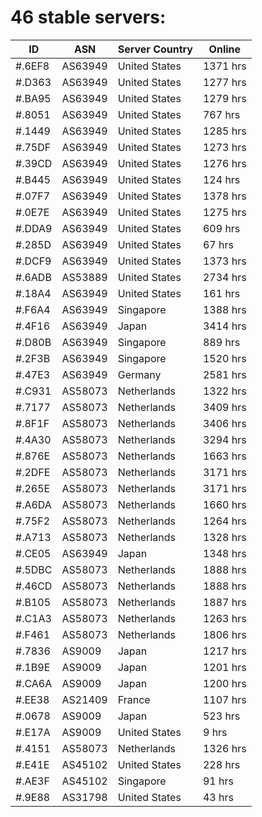 # 46 stable servers:

| ID | ASN | Server Country | Online |
| ------ | ------ | ------ | ------ |
| #.6EF8 | AS63949 | United States | 1371 hrs |
| #.D363 | AS63949 | United States | 1277 hrs |
| #.BA95 | AS63949 | United States | 1279 hrs |
| #.8051 | AS63949 | United States | 767 hrs |
| #.1449 | AS63949 | United States | 1285 hrs |
| #.75DF | AS63949 | United States | 1273 hrs |
| #.39CD | AS63949 | United States | 1276 hrs |
| #.B445 | AS63949 | United States | 124 hrs |
| #.07F7 | AS63949 | United States | 1378 hrs |
| #.0E7E | AS63949 | United States | 1275 hrs |
| #.DDA9 | AS63949 | United States | 609 hrs |
| #.285D | AS63949 | United States | 67 hrs |
| #.DCF9 | AS63949 | United States | 1373 hrs |
| #.6ADB | AS53889 | United States | 2734 hrs |
| #.18A4 | AS63949 | United States | 161 hrs |
| #.F6A4 | AS63949 | Singapore | 1388 hrs |
| #.4F16 | AS63949 | Japan | 3414 hrs |
| #.D80B | AS63949 | Singapore | 889 hrs |
| #.2F3B | AS63949 | Singapore | 1520 hrs |
| #.47E3 | AS63949 | Germany | 2581 hrs |
| #.C931 | AS58073 | Netherlands | 1322 hrs |
| #.7177 | AS58073 | Netherlands | 3409 hrs |
| #.8F1F | AS58073 | Netherlands | 3406 hrs |
| #.4A30 | AS58073 | Netherlands | 3294 hrs |
| #.876E | AS58073 | Netherlands | 1663 hrs |
| #.2DFE | AS58073 | Netherlands | 3171 hrs |
| #.265E | AS58073 | Netherlands | 3171 hrs |
| #.A6DA | AS58073 | Netherlands | 1660 hrs |
| #.75F2 | AS58073 | Netherlands | 1264 hrs |
| #.A713 | AS58073 | Netherlands | 1328 hrs |
| #.CE05 | AS63949 | Japan | 1348 hrs |
| #.5DBC | AS58073 | Netherlands | 1888 hrs |
| #.46CD | AS58073 | Netherlands | 1888 hrs |
| #.B105 | AS58073 | Netherlands | 1887 hrs |
| #.C1A3 | AS58073 | Netherlands | 1263 hrs |
| #.F461 | AS58073 | Netherlands | 1806 hrs |
| #.7836 | AS9009 | Japan | 1217 hrs |
| #.1B9E | AS9009 | Japan | 1201 hrs |
| #.CA6A | AS9009 | Japan | 1200 hrs |
| #.EE38 | AS21409 | France | 1107 hrs |
| #.0678 | AS9009 | Japan | 523 hrs |
| #.E17A | AS9009 | United States | 9 hrs |
| #.4151 | AS58073 | Netherlands | 1326 hrs |
| #.E41E | AS45102 | United States | 228 hrs |
| #.AE3F | AS45102 | Singapore | 91 hrs |
| #.9E88 | AS31798 | United States | 43 hrs |

